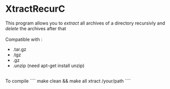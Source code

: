# XtractRecurC
This program allows you to *extract* all archives of a directory recursivly and *delete* the
archives after that<br/>
<br />
Compatible with :
- .tar.gz
- .tgz
- .gz
- .unzip (need apt-get install unzip)
<br />
To compile
````
make clean && make all
xtract /your/path
````
